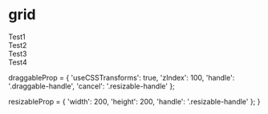 # grid

  <div [draggable]="draggableProp" [resizable]="resizableProp" class="grid-item">
    <span class="text draggable-handle">Test1</span>
    <span class="resizable-handle"></span>
  </div>
  <div [draggable]="draggableProp" [resizable]="resizableProp" class="grid-item">
    <span class="text draggable-handle">Test2</span>
    <span class="resizable-handle"></span>
  </div>
  <div [draggable]="draggableProp" [resizable]="resizableProp" class="grid-item">
    <span class="text draggable-handle">Test3</span>
    <span class="resizable-handle"></span>
  </div>
  <div [draggable]="draggableProp" [resizable]="resizableProp" class="grid-item">
    <span class="text draggable-handle">Test4</span>
    <span class="resizable-handle"></span>
  </div>

  draggableProp = {
    'useCSSTransforms': true,
    'zIndex': 100,
    'handle': '.draggable-handle',
    'cancel': '.resizable-handle'
  };

  resizableProp = {
    'width': 200,
    'height': 200,
    'handle': '.resizable-handle'
  };
}
